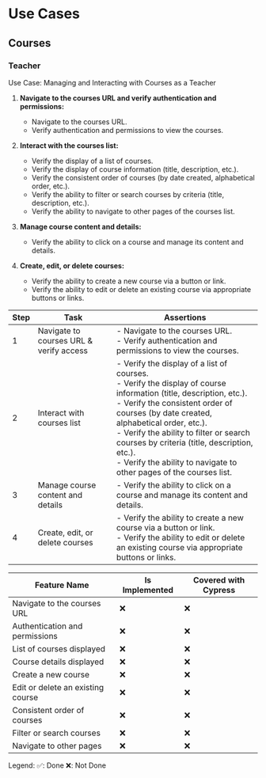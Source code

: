 # Use Cases

## Courses

### Teacher

 
Use Case: Managing and Interacting with Courses as a Teacher

1. **Navigate to the courses URL and verify authentication and permissions:**
    - Navigate to the courses URL.
    - Verify authentication and permissions to view the courses.

2. **Interact with the courses list:**
    - Verify the display of a list of courses.
    - Verify the display of course information (title, description, etc.).
    - Verify the consistent order of courses (by date created, alphabetical order, etc.).
    - Verify the ability to filter or search courses by criteria (title, description, etc.).
    - Verify the ability to navigate to other pages of the courses list.

3. **Manage course content and details:**
    - Verify the ability to click on a course and manage its content and details.

4. **Create, edit, or delete courses:**
    - Verify the ability to create a new course via a button or link.
    - Verify the ability to edit or delete an existing course via appropriate buttons or links.


| Step | Task                                            | Assertions                                                                                   |
|------|-------------------------------------------------|----------------------------------------------------------------------------------------------|
| 1    | Navigate to courses URL & verify access        | - Navigate to the courses URL.<br> - Verify authentication and permissions to view the courses. |
| 2    | Interact with courses list                     | - Verify the display of a list of courses.<br> - Verify the display of course information (title, description, etc.).<br> - Verify the consistent order of courses (by date created, alphabetical order, etc.).<br> - Verify the ability to filter or search courses by criteria (title, description, etc.).<br> - Verify the ability to navigate to other pages of the courses list. |
| 3    | Manage course content and details              | - Verify the ability to click on a course and manage its content and details.                |
| 4    | Create, edit, or delete courses                | - Verify the ability to create a new course via a button or link.<br> - Verify the ability to edit or delete an existing course via appropriate buttons or links. |





| Feature Name                     | Is Implemented   | Covered with Cypress |
|----------------------------------|------------------|----------------------|
| Navigate to the courses URL      | ❌               | ❌                   |
| Authentication and permissions   | ❌               | ❌                   |
| List of courses displayed        | ❌               | ❌                   |
| Course details displayed         | ❌               | ❌                   |
| Create a new course              | ❌               | ❌                   |
| Edit or delete an existing course| ❌               | ❌                   |
| Consistent order of courses      | ❌               | ❌                   |
| Filter or search courses         | ❌               | ❌                   |
| Navigate to other pages          | ❌               | ❌                   |


Legend:
✅: Done
❌: Not Done